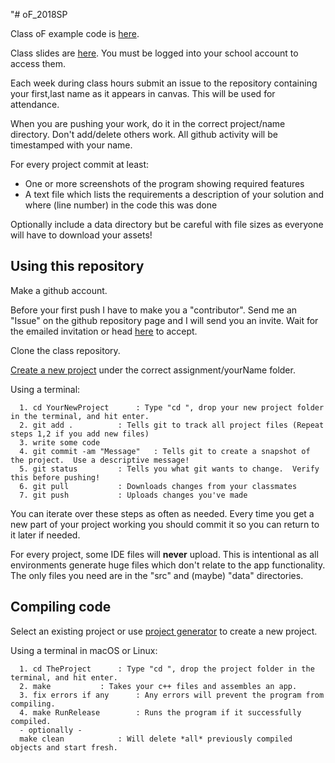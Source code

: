 "# oF_2018SP

Class oF example code is [here](https://github.com/wolfm2/oF_Examples).

Class slides are [here](https://drive.google.com/drive/folders/1a5XLCCIaZmdTavGbogB_-p-dzR81Ieeb?usp=sharing).
 You must be logged into your school account to access them.
 
Each week during class hours submit an issue to the repository containing your first,last name as it appears in canvas.  This will be used for attendance.

When you are pushing your work, do it in the correct project/name directory.  Don't add/delete others work.  All github activity will be timestamped with your name.

For every project commit at least:

  * One or more screenshots of the program showing required features
  * A text file which lists the requirements a description of your solution and where (line number) in the code this was done
  
Optionally include a data directory but be careful with file sizes as everyone will have to download your assets!


## Using this repository

Make a github account.

Before your first push I have to make you a "contributor".  Send me an "Issue" on the github repository page and I will send you an invite.  Wait for the emailed invitation or head [here](https://github.com/wolfm2/oF_2018SP/invitations) to accept.

Clone the class repository.

[Create a new project](http://openframeworks.cc/learning/01_basics/create_a_new_project/) under the correct assignment/yourName folder.

Using a terminal:

```
  1. cd YourNewProject		: Type "cd ", drop your new project folder in the terminal, and hit enter.
  2. git add .			: Tells git to track all project files (Repeat steps 1,2 if you add new files)
  3. write some code	
  4. git commit -am "Message"	: Tells git to create a snapshot of the project.  Use a descriptive message!
  5. git status			: Tells you what git wants to change.  Verify this before pushing!
  6. git pull			: Downloads changes from your classmates
  7. git push			: Uploads changes you've made
```
You can iterate over these steps as often as needed. Every time you get a new part of your project working you should commit it so you can return to it later if needed.

For every project, some IDE files will **never** upload.  This is intentional as all environments generate huge files which don't relate to the app functionality.  The only files you need are in the "src" and (maybe) "data" directories.

## Compiling code

Select an existing project or use [project generator](http://openframeworks.cc/learning/01_basics/create_a_new_project/) to create a new project.

Using a terminal in macOS or Linux:

```
  1. cd TheProject		: Type "cd ", drop the project folder in the terminal, and hit enter.
  2. make			: Takes your c++ files and assembles an app.
  3. fix errors if any		: Any errors will prevent the program from compiling.
  4. make RunRelease		: Runs the program if it successfully compiled.
  - optionally -
  make clean			: Will delete *all* previously compiled objects and start fresh.

